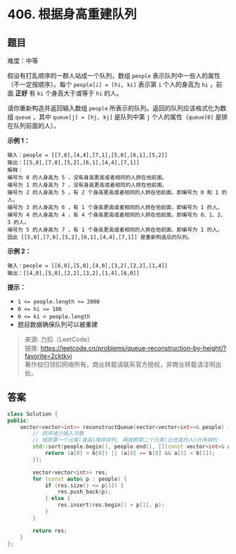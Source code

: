 # 406. 根据身高重建队列

## 题目

难度：中等

假设有打乱顺序的一群人站成一个队列，数组 `people` 表示队列中一些人的属性（不一定按顺序）。每个 `people[i] = [hi, ki]` 表示第 `i` 个人的身高为 `hi` ，前面 **正好** 有 `ki` 个身高大于或等于 `hi` 的人。

请你重新构造并返回输入数组 `people` 所表示的队列。返回的队列应该格式化为数组 `queue` ，其中 `queue[j] = [hj, kj]` 是队列中第 `j` 个人的属性（`queue[0]` 是排在队列前面的人）。

**示例 1：**

```
输入：people = [[7,0],[4,4],[7,1],[5,0],[6,1],[5,2]]
输出：[[5,0],[7,0],[5,2],[6,1],[4,4],[7,1]]
解释：
编号为 0 的人身高为 5 ，没有身高更高或者相同的人排在他前面。
编号为 1 的人身高为 7 ，没有身高更高或者相同的人排在他前面。
编号为 2 的人身高为 5 ，有 2 个身高更高或者相同的人排在他前面，即编号为 0 和 1 的人。
编号为 3 的人身高为 6 ，有 1 个身高更高或者相同的人排在他前面，即编号为 1 的人。
编号为 4 的人身高为 4 ，有 4 个身高更高或者相同的人排在他前面，即编号为 0、1、2、3 的人。
编号为 5 的人身高为 7 ，有 1 个身高更高或者相同的人排在他前面，即编号为 1 的人。
因此 [[5,0],[7,0],[5,2],[6,1],[4,4],[7,1]] 是重新构造后的队列。

```

**示例 2：**

```
输入：people = [[6,0],[5,0],[4,0],[3,2],[2,2],[1,4]]
输出：[[4,0],[5,0],[2,2],[3,2],[1,4],[6,0]]

```

**提示：**

* `1 <= people.length <= 2000`
* `0 <= hi <= 106`
* `0 <= ki < people.length`
* 题目数据确保队列可以被重建

> 来源: 力扣（LeetCode）  
> 链接: <https://leetcode.cn/problems/queue-reconstruction-by-height/?favorite=2cktkvj>  
> 著作权归领扣网络所有。商业转载请联系官方授权，非商业转载请注明出处。

## 答案

```c++
class Solution {
public:
    vector<vector<int>> reconstructQueue(vector<vector<int>>& people) {
        // 排序减少插入次数
        // 按照第一个元素(身高)降序排列, 再按照第二个元素(比他高的人)升序排列
        std::sort(people.begin(), people.end(), [](const vector<int>& a, const vector<int>& b) {
            return (a[0] > b[0]) || (a[0] == b[0] && a[1] < b[1]); 
        });

        vector<vector<int>> res;
        for (const auto& p : people) {
            if (res.size() <= p[1]) {
                res.push_back(p);
            } else {
                res.insert(res.begin() + p[1], p);
            }
        }

        return res;
    }
};
```
